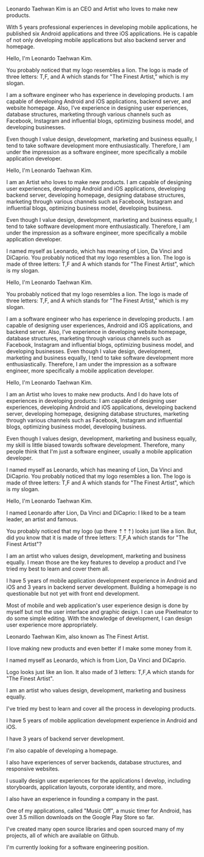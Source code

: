 Leonardo Taehwan Kim is an CEO and Artist who loves to make new products.

With 5 years professional experiences in developing mobile applications, he published six Android applications and three iOS applications. He is capable of not only developing mobile applications but also backend server and homepage.


Hello, I'm Leonardo Taehwan Kim.

You probably noticed that my logo resembles a lion. The logo is made of three letters: T,F, and A which stands for "The Finest Artist,” which is my slogan.

I am a software engineer who has experience in developing products. I am capable of developing Android and iOS applications, backend server, and website homepage. Also, I’ve experience in designing user experiences, database structures, marketing through various channels such as Facebook, Instagram and influential blogs, optimizing business model, and developing businesses.

Even though I value design, development, marketing and business equally, I tend to take software development more enthusiastically. Therefore, I am under the impression as a software engineer, more specifically a mobile application developer.


Hello, I'm Leonardo Taehwan Kim.

I am an Artist who loves to make new products. I am capable of designing user experiences, developing Android and iOS applications, developing backend server, developing homepage, designing database structures, marketing through various channels such as Facebook, Instagram and influential blogs, optimizing business model, developing business.

Even though I value design, development, marketing and business equally, I tend to take software development more enthusiastically. Therefore, I am under the impression as a software engineer, more specifically a mobile application developer.

I named myself as Leonardo, which has meaning of Lion, Da Vinci and DiCaprio. You probably noticed that my logo resembles a lion. The logo is made of three letters: T,F and A which stands for "The Finest Artist", which is my slogan.



Hello, I'm Leonardo Taehwan Kim.

You probably noticed that my logo resembles a lion. The logo is made of three letters: T,F, and A which stands for "The Finest Artist,” which is my slogan.

I am a software engineer who has experience in developing products. I am capable of designing user experiences, Android and iOS applications, and backend server. Also, I’ve experience in developing website homepage, database structures, marketing through various channels such as Facebook, Instagram and influential blogs, optimizing business model, and developing businesses.
Even though I value design, development, marketing and business equally, I tend to take software development more enthusiastically. Therefore, I am under the impression as a software engineer, more specifically a mobile application developer.



Hello, I'm Leonardo Taehwan Kim.

I am an Artist who loves to make new products. And I do have lots of experiences in developing products: I am capable of designing user experiences, developing Android and iOS applications, developing backend server, developing homepage, designing database structures, marketing through various channels such as Facebook, Instagram and influential blogs, optimizing business model, developing business.

Even though I values design, development, marketing and business equally, my skill is little biased towards software development. Therefore, many people think that I'm just a software engineer, usually a mobile application developer.

I named myself as Leonardo, which has meaning of Lion, Da Vinci and DiCaprio. You probably noticed that my logo resembles a lion. The logo is made of three letters: T,F and A which stands for "The Finest Artist", which is my slogan.




Hello, I'm Leonardo Taehwan Kim.

I named Leonardo after Lion, Da Vinci and DiCaprio: I liked to be a team leader, an artist and famous.

You probably noticed that my logo (up there ⇡⇡⇡) looks just like a lion. But, did you know that it is made of three letters: T,F,A which stands for "The Finest Artist"?

I am an artist who values design, development, marketing and business equally. I mean those are the key features to develop a product and I've tried my best to learn and cover them all.

I have 5 years of mobile application development experience in Android and iOS and 3 years in backend server development. Building a homepage is no questionable but not yet with front end development.

Most of mobile and web application's user experience design is done by myself but not the user interface and graphic design. I can use Pixelmator to do some simple editing. With the knowledge of development, I can design user experience more appropriately.


Leonardo Taehwan Kim, also known as The Finest Artist.

I love making new products and even better if I make some money from it.

I named myself as Leonardo, which is from Lion, Da Vinci and DiCaprio.

Logo looks just like an lion. It also made of 3 letters: T,F,A which stands for "The Finest Artist".

I am an artist who values design, development, marketing and business equally.

I've tried my best to learn and cover all the process in developing products.

I have 5 years of mobile application development experience in Android and iOS.

I have 3 years of backend server development.

I'm also capable of developing a homepage.



I also have experiences of server backends, database structures, and responsive websites.

I usually design user experiences for the applications I develop, including storyboards, application layouts, corporate identity, and more.

I also have an experience in founding a company in the past.

One of my applications, called "Music Off", a music timer for Android, has over 3.5 million downloads on the Google Play Store so far.

I've created many open source libraries and open sourced many of my projects, all of which are available on Github.


I'm currently looking for a software engineering position.
